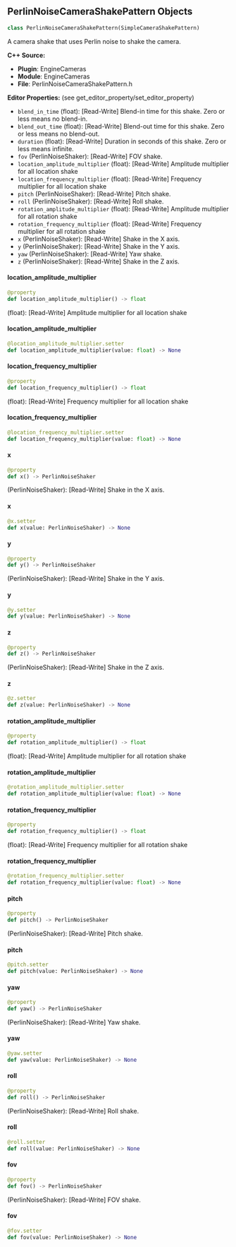 ## PerlinNoiseCameraShakePattern Objects

```python
class PerlinNoiseCameraShakePattern(SimpleCameraShakePattern)
```

A camera shake that uses Perlin noise to shake the camera.

**C++ Source:**

- **Plugin**: EngineCameras
- **Module**: EngineCameras
- **File**: PerlinNoiseCameraShakePattern.h

**Editor Properties:** (see get_editor_property/set_editor_property)

- ``blend_in_time`` (float):  [Read-Write] Blend-in time for this shake. Zero or less means no blend-in.
- ``blend_out_time`` (float):  [Read-Write] Blend-out time for this shake. Zero or less means no blend-out.
- ``duration`` (float):  [Read-Write] Duration in seconds of this shake. Zero or less means infinite.
- ``fov`` (PerlinNoiseShaker):  [Read-Write] FOV shake.
- ``location_amplitude_multiplier`` (float):  [Read-Write] Amplitude multiplier for all location shake
- ``location_frequency_multiplier`` (float):  [Read-Write] Frequency multiplier for all location shake
- ``pitch`` (PerlinNoiseShaker):  [Read-Write] Pitch shake.
- ``roll`` (PerlinNoiseShaker):  [Read-Write] Roll shake.
- ``rotation_amplitude_multiplier`` (float):  [Read-Write] Amplitude multiplier for all rotation shake
- ``rotation_frequency_multiplier`` (float):  [Read-Write] Frequency multiplier for all rotation shake
- ``x`` (PerlinNoiseShaker):  [Read-Write] Shake in the X axis.
- ``y`` (PerlinNoiseShaker):  [Read-Write] Shake in the Y axis.
- ``yaw`` (PerlinNoiseShaker):  [Read-Write] Yaw shake.
- ``z`` (PerlinNoiseShaker):  [Read-Write] Shake in the Z axis.

<a id="unreal.PerlinNoiseCameraShakePattern.location_amplitude_multiplier"></a>

#### location_amplitude_multiplier

```python
@property
def location_amplitude_multiplier() -> float
```

(float):  [Read-Write] Amplitude multiplier for all location shake

<a id="unreal.PerlinNoiseCameraShakePattern.location_amplitude_multiplier"></a>

#### location_amplitude_multiplier

```python
@location_amplitude_multiplier.setter
def location_amplitude_multiplier(value: float) -> None
```

<a id="unreal.PerlinNoiseCameraShakePattern.location_frequency_multiplier"></a>

#### location_frequency_multiplier

```python
@property
def location_frequency_multiplier() -> float
```

(float):  [Read-Write] Frequency multiplier for all location shake

<a id="unreal.PerlinNoiseCameraShakePattern.location_frequency_multiplier"></a>

#### location_frequency_multiplier

```python
@location_frequency_multiplier.setter
def location_frequency_multiplier(value: float) -> None
```

<a id="unreal.PerlinNoiseCameraShakePattern.x"></a>

#### x

```python
@property
def x() -> PerlinNoiseShaker
```

(PerlinNoiseShaker):  [Read-Write] Shake in the X axis.

<a id="unreal.PerlinNoiseCameraShakePattern.x"></a>

#### x

```python
@x.setter
def x(value: PerlinNoiseShaker) -> None
```

<a id="unreal.PerlinNoiseCameraShakePattern.y"></a>

#### y

```python
@property
def y() -> PerlinNoiseShaker
```

(PerlinNoiseShaker):  [Read-Write] Shake in the Y axis.

<a id="unreal.PerlinNoiseCameraShakePattern.y"></a>

#### y

```python
@y.setter
def y(value: PerlinNoiseShaker) -> None
```

<a id="unreal.PerlinNoiseCameraShakePattern.z"></a>

#### z

```python
@property
def z() -> PerlinNoiseShaker
```

(PerlinNoiseShaker):  [Read-Write] Shake in the Z axis.

<a id="unreal.PerlinNoiseCameraShakePattern.z"></a>

#### z

```python
@z.setter
def z(value: PerlinNoiseShaker) -> None
```

<a id="unreal.PerlinNoiseCameraShakePattern.rotation_amplitude_multiplier"></a>

#### rotation_amplitude_multiplier

```python
@property
def rotation_amplitude_multiplier() -> float
```

(float):  [Read-Write] Amplitude multiplier for all rotation shake

<a id="unreal.PerlinNoiseCameraShakePattern.rotation_amplitude_multiplier"></a>

#### rotation_amplitude_multiplier

```python
@rotation_amplitude_multiplier.setter
def rotation_amplitude_multiplier(value: float) -> None
```

<a id="unreal.PerlinNoiseCameraShakePattern.rotation_frequency_multiplier"></a>

#### rotation_frequency_multiplier

```python
@property
def rotation_frequency_multiplier() -> float
```

(float):  [Read-Write] Frequency multiplier for all rotation shake

<a id="unreal.PerlinNoiseCameraShakePattern.rotation_frequency_multiplier"></a>

#### rotation_frequency_multiplier

```python
@rotation_frequency_multiplier.setter
def rotation_frequency_multiplier(value: float) -> None
```

<a id="unreal.PerlinNoiseCameraShakePattern.pitch"></a>

#### pitch

```python
@property
def pitch() -> PerlinNoiseShaker
```

(PerlinNoiseShaker):  [Read-Write] Pitch shake.

<a id="unreal.PerlinNoiseCameraShakePattern.pitch"></a>

#### pitch

```python
@pitch.setter
def pitch(value: PerlinNoiseShaker) -> None
```

<a id="unreal.PerlinNoiseCameraShakePattern.yaw"></a>

#### yaw

```python
@property
def yaw() -> PerlinNoiseShaker
```

(PerlinNoiseShaker):  [Read-Write] Yaw shake.

<a id="unreal.PerlinNoiseCameraShakePattern.yaw"></a>

#### yaw

```python
@yaw.setter
def yaw(value: PerlinNoiseShaker) -> None
```

<a id="unreal.PerlinNoiseCameraShakePattern.roll"></a>

#### roll

```python
@property
def roll() -> PerlinNoiseShaker
```

(PerlinNoiseShaker):  [Read-Write] Roll shake.

<a id="unreal.PerlinNoiseCameraShakePattern.roll"></a>

#### roll

```python
@roll.setter
def roll(value: PerlinNoiseShaker) -> None
```

<a id="unreal.PerlinNoiseCameraShakePattern.fov"></a>

#### fov

```python
@property
def fov() -> PerlinNoiseShaker
```

(PerlinNoiseShaker):  [Read-Write] FOV shake.

<a id="unreal.PerlinNoiseCameraShakePattern.fov"></a>

#### fov

```python
@fov.setter
def fov(value: PerlinNoiseShaker) -> None
```

<a id="unreal.WaveOscillatorCameraShakePattern"></a>